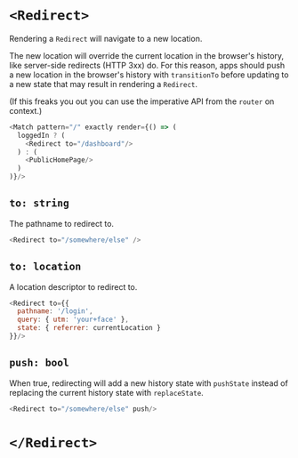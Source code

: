 # `<Redirect>`

Rendering a `Redirect` will navigate to a new location.

The new location will override the current location in the browser's history,
like server-side redirects (HTTP 3xx) do. For this reason, apps should push a
new location in the browser's history with `transitionTo` before updating to a
new state that may result in rendering a `Redirect`.

(If this freaks you out you can use the imperative API from the `router`
on context.)

```js
<Match pattern="/" exactly render={() => (
  loggedIn ? (
    <Redirect to="/dashboard"/>
  ) : (
    <PublicHomePage/>
  )
)}/>
```


## `to: string`

The pathname to redirect to.

```js
<Redirect to="/somewhere/else" />
```

## `to: location`

A location descriptor to redirect to.

```js
<Redirect to={{
  pathname: '/login',
  query: { utm: 'your+face' },
  state: { referrer: currentLocation }
}}/>
```

## `push: bool`

When true, redirecting will add a new history state with `pushState` instead
of replacing the current history state with `replaceState`.

```js
<Redirect to="/somewhere/else" push/>
```

# `</Redirect>`
